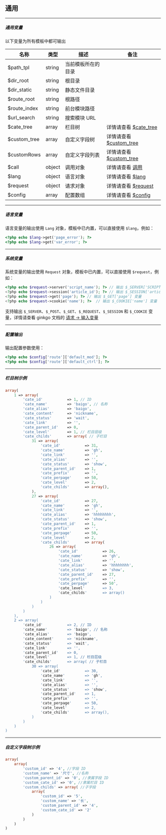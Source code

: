 ## 通用

----------

##### 通用变量

以下变量为所有模板中都可输出

| 名称 | 类型 | 描述 | 备注 |
| - | - | - | - |
| $path_tpl | string | 当前模板所在的目录 | |
| $dir_root | string | 根目录 | |
| $dir_static | string | 静态文件目录 | |
| $route_root | string | 根路径 | |
| $route_index | string | 前台模块路径 | |
| $url_search | string | 搜索模块 URL | |
| $cate_tree | array | 栏目树 | 详情请查看 [$cate_tree](#cate_tree) |
| $custom_tree | array | 自定义字段树 | 详情请查看 [$custom_tree](#custom_tree) |
| $customRows | array | 自定义字段列表 | 详情请查看 [$custom_tree](#customRows) |
| $call | object | 调用对象 | 详情请查看 [调用](call.md) |
| $lang | object | 语言对象 | 详情请查看 [$lang](#lang) |
| $request | object | 请求对象 | 详情请查看 [$request](#request) |
| $config | array | 配置数组 | 详情请查看 [$config](#config) |

----------

<span id='lang'></span>

##### 语言变量

语言变量的输出使用 `Lang` 对象，模板中已内置，可以直接使用 `$lang`，例如：

``` php
<?php echo $lang->get('page_error'); ?>
<?php echo $lang->get('var_error'; ?>
```

----------

<span id='request'></span>

##### 系统变量

系统变量的输出使用 `Request` 对象，模板中已内置，可以直接使用 `$request`，例如：

``` php
<?php echo $request->server('script_name'); ?> // 输出 $_SERVER['SCRIPT_NAME'] 变量
<?php echo $request->session('article_id'); ?> // 输出 $_SESSION['article_id'] 变量
<?php echo $request->get('page'); ?> // 输出 $_GET['page'] 变量
<?php echo $request->cookie('name'); ?>  // 输出 $_COOKIE['name'] 变量
```

支持输出 `$_SERVER`、`$_POST`、`$_GET`、`$_REQUEST`、`$_SESSION` 和 `$_COOKIE` 变量，详情请查看 ginkgo 文档的 [请求 -> 输入变量](//doc.baigo.net/ginkgo/quick/request/input)

----------

<span id='config'></span>

##### 配置输出

输出配置参数使用：

``` php
<?php echo $config['route']['default_mod']; ?>
<?php echo $config['route']['default_ctrl']; ?>
```

----------

<span id='cate_tree'></span>

##### 栏目树示例

``` php
array(
    1 => array(
        'cate_id'           => 1, // ID
        'cate_name'         => 'baigo', // 名称
        'cate_alias'        => 'baigo',
        'cate_content'      => 'nickname',
        'cate_status'       => 'wait',
        'cate_link'         => '',
        'cate_parent_id'    => 0,
        'cate_level'        => 1, // 栏目层级
        'cate_childs'       => array( // 子栏目
            31 => array(
                'cate_id'           => 31,
                'cate_name'         => 'gh',
                'cate_link'         => '',
                'cate_alias'        => '',
                'cate_status'       => 'show',
                'cate_parent_id'    => 1,
                'cate_prefix'       => '',
                'cate_perpage'      => 50,
                'cate_level'        => 2,
                'cate_childs'       => array(),
            ),
            27 => array(
                'cate_id'           => 27,
                'cate_name'         => 'gh',
                'cate_link'         => '',
                'cate_alias'        => 'hhhhhhhh',
                'cate_status'       => 'show',
                'cate_parent_id'    => 1,
                'cate_prefix'       => '',
                'cate_perpage'      => 50,
                'cate_level'        => 2,
                'cate_childs'       => array(
                    26 => array(
                        'cate_id'           => 26,
                        'cate_name'         => 'gh',
                        'cate_link'         => '',
                        'cate_alias'        => 'hhhhhhhh',
                        'cate_status'       => 'show',
                        'cate_parent_id'    => 27,
                        'cate_prefix'       => '',
                        'cate_perpage'      => 50',
                        'cate_level'        => 3,
                        'cate_childs'       => array()
                    )
                )
            )
        )
    ),
    2 => array(
        'cate_id'           => 2, // ID
        'cate_name'         => 'baigo', // 名称
        'cate_alias'        => 'baigo',
        'cate_content'      => 'nickname',
        'cate_status'       => 'wait',
        'cate_link'         => '',
        'cate_parent_id'    => 0,
        'cate_level'        => 1, // 栏目层级
        'cate_childs'       => array( // 子栏目
            30 => array(
                'cate_id'           => 30,
                'cate_name'         => 'gh',
                'cate_link'         => '',
                'cate_alias'        => '',
                'cate_status'       => 'show',
                'cate_parent_id'    => 1,
                'cate_prefix'       => '',
                'cate_perpage'      => 50,
                'cate_level'        => 2,
                'cate_childs'       => array(),
            )
        )
    )
)
```

----------

<span id='custom_tree'></span>

##### 自定义字段树示例

``` php
array(
    array(
        'custom_id' => '4', //字段 ID
        'custom_name' => '尺寸', //名称
        'custom_parent_id' => '0', //隶属字段 ID
        'custom_cate_id' => '0', //隶属栏目 ID
        'custom_childs' => array( //子字段
            array(
                'custom_id' => '5',
                'custom_name' => '长',
                'custom_parent_id' => '4',
                'custom_cate_id' => '2'
            )
        )
    )
)

```